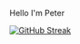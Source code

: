 
Hello I'm Peter


[![GitHub Streak](https://streak-stats.demolab.com/?user=peterzdhuang)](https://git.io/streak-stats)




